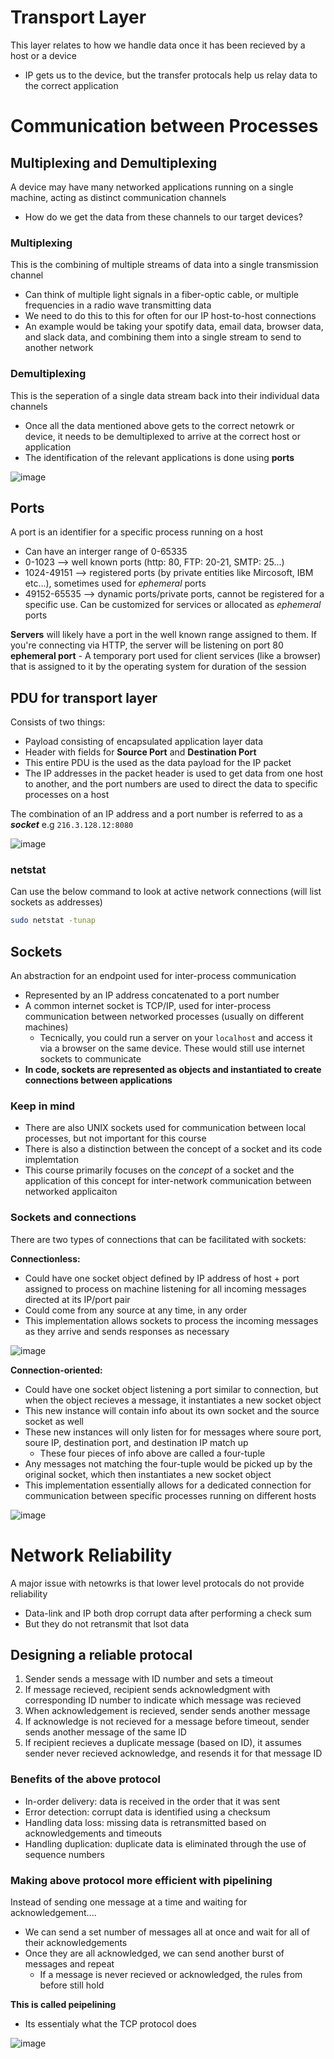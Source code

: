 # Transport Layer #
This layer relates to how we handle data once it has been recieved by a host or a device
- IP gets us to the device, but the transfer protocals help us relay data to the correct application

# Communication between Processes #
## Multiplexing and Demultiplexing ##
A device may have many networked applications running on a single machine, acting as distinct communication channels
- How do we get the data from these channels to our target devices?

### Multiplexing ###
This is the combining of multiple streams of data into a single transmission channel
- Can think of multiple light signals in a fiber-optic cable, or multiple frequencies in a radio wave transmitting data
- We need to do this to this for often for our IP host-to-host connections
- An example would be taking your spotify data, email data, browser data, and slack data, and combining them into a single stream to send to another network

### Demultiplexing ###
This is the seperation of a single data stream back into their individual data channels
- Once all the data mentioned above gets to the correct netowrk or device, it needs to be demultiplexed to arrive at the correct host or application
- The identification of the relevant applications is done using **ports**

![image](https://user-images.githubusercontent.com/93304067/219530722-2158b382-fef2-4cbd-ae6f-f516ffb59318.png)

## Ports ##
A port is an identifier for a specific process running on a host
- Can have an interger range of 0-65335
- 0-1023 --> well known ports (http: 80, FTP: 20-21, SMTP: 25...)
- 1024-49151 --> registered ports (by private entities like Mircosoft, IBM etc...), sometimes used for _ephemeral_ ports
- 49152-65535 --> dynamic ports/private ports, cannot be registered for a specific use. Can be customized for services or allocated as _ephemeral_ ports

**Servers** will likely have a port in the well known range assigned to them. If you're connecting via HTTP, the server will be listening on port 80
**ephemeral port** - A temporary port used for client services (like a browser) that is assigned to it by the operating system for duration of the session

## PDU for transport layer ##
Consists of two things:
- Payload consisting of encapsulated application layer data
- Header with fields for **Source Port** and **Destination Port**
- This entire PDU is the used as the data payload for the IP packet
- The IP addresses in the packet header is used to get data from one host to another, and the port numbers are used to direct the data to specific processes on a host

The combination of an IP address and a port number is referred to as a _**socket**_ e.g `216.3.128.12:8080`

![image](https://user-images.githubusercontent.com/93304067/219535108-b63a2ea9-4dfc-4b0a-ab59-26d17cb0903a.png)

### netstat ###
Can use the below command to look at active network connections (will list sockets as addresses)
```bash
sudo netstat -tunap
```
## Sockets ##
An abstraction for an endpoint used for inter-process communication
- Represented by an IP address concatenated to a port number
- A common internet socket is TCP/IP, used for inter-process communication between networked processes (usually on different machines)
  - Tecnically, you could run a server on your `localhost` and access it via a browser on the same device. These would still use internet sockets to communicate
- **In code, sockets are represented as objects and instantiated to create connections between applications**
### Keep in mind ###
- There are also UNIX sockets used for communication between local processes, but not important for this course
- There is also a distinction between the concept of a socket and its code implemtation
- This course primarily focuses on the _concept_ of a socket and the application of this concept for inter-network communication between networked applicaiton

### Sockets and connections ###
There are two types of connections that can be facilitated with sockets:

**Connectionless:**
- Could have one socket object defined by IP address of host + port assigned to process on machine listening for all incoming messages directed at its IP/port pair
- Could come from any source at any time, in any order
- This implementation allows sockets to process the incoming messages as they arrive and sends responses as necessary

![image](https://user-images.githubusercontent.com/93304067/219549848-bbf50f65-dee3-4392-9ce7-49466d485ba1.png)

**Connection-oriented:**
- Could have one socket object listening a port similar to connection, but when the object recieves a message, it instantiates a new socket object
- This new instance will contain info about its own socket and the source socket as well
- These new instances will only listen for for messages where soure port, soure IP, destination port, and destination IP match up
  - These four pieces of info above are called a four-tuple
- Any messages not matching the four-tuple would be picked up by the original socket, which then instantiates a new socket object
- This implementation essentially allows for a dedicated connection for communication between specific processes running on different hosts

![image](https://user-images.githubusercontent.com/93304067/219549867-25f3f7d6-6cf9-45a9-86dd-ae20a248ad57.png)

# Network Reliability #
A major issue with netowrks is that lower level protocals do not provide reliability
- Data-link and IP both drop corrupt data after performing a check sum
- But they do not retransmit that lsot data

## Designing a reliable protocal ##
1. Sender sends a message with ID number and sets a timeout
2. If message recieved, recipient sends acknowledgment with corresponding ID number to indicate which message was recieved
3. When acknowledgement is recieved, sender sends another message
4. If acknowledge is not recieved for a message before timeout, sender sends another message of the same ID
5. If recipient recieves a duplicate message (based on ID), it assumes sender never recieved acknowledge, and resends it for that message ID

###  Benefits of the above protocol ###
- In-order delivery: data is received in the order that it was sent
- Error detection: corrupt data is identified using a checksum
- Handling data loss: missing data is retransmitted based on acknowledgements and timeouts
- Handling duplication: duplicate data is eliminated through the use of sequence numbers

### Making above protocol more efficient with pipelining ###
Instead of sending one message at a time and waiting for acknowledgement....
- We can send a set number of messages all at once and wait for all of their acknowledgements
- Once they are all acknowledged, we can send another burst of messages and repeat
  - If a message is never recieved or acknowledged, the rules from before still hold

**This is called peipelining**
- Its essentialy what the TCP protocol does

![image](https://user-images.githubusercontent.com/93304067/219556056-0c4b516b-80b9-4cbe-a37f-20a8675d9606.png)
